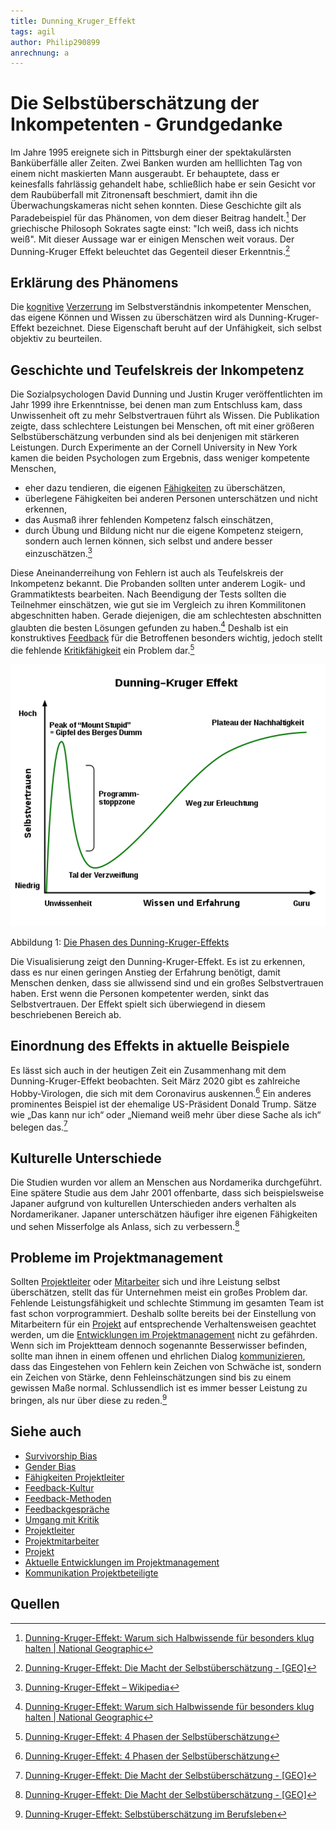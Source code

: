 ```yaml
---
title: Dunning_Kruger_Effekt
tags: agil
author: Philip290899
anrechnung: a
---
```


# Die Selbstüberschätzung der Inkompetenten - Grundgedanke
Im Jahre 1995 ereignete sich in Pittsburgh einer der spektakulärsten Banküberfälle aller Zeiten. Zwei Banken wurden am helllichten Tag von einem nicht maskierten Mann ausgeraubt. Er behauptete, dass er keinesfalls fahrlässig gehandelt habe, schließlich habe er sein Gesicht vor dem Raubüberfall mit Zitronensaft beschmiert, damit ihn die Überwachungskameras nicht sehen konnten. Diese Geschichte gilt als Paradebeispiel für das Phänomen, von dem dieser Beitrag handelt.[^1] Der griechische Philosoph Sokrates sagte einst: "Ich weiß, dass ich nichts weiß". Mit dieser Aussage war er einigen Menschen weit voraus. Der Dunning-Kruger Effekt beleuchtet das Gegenteil dieser Erkenntnis.[^2] 
## Erklärung des Phänomens 
Die [kognitive](https://github.com/ManagingProjectsSuccessfully/ManagingProjectsSuccessfully.github.io/blob/main/kb/Gender_Bias.md) [Verzerrung](https://github.com/ManagingProjectsSuccessfully/ManagingProjectsSuccessfully.github.io/blob/main/kb/Survivorship_Bias.md) im Selbstverständnis inkompetenter Menschen, das eigene Können und Wissen zu überschätzen wird als Dunning-Kruger-Effekt bezeichnet. Diese Eigenschaft beruht auf der Unfähigkeit, sich selbst objektiv zu beurteilen.
## Geschichte und Teufelskreis der Inkompetenz
Die Sozialpsychologen David Dunning und Justin Kruger veröffentlichten im Jahr 1999 ihre Erkenntnisse, bei denen man zum Entschluss kam, dass Unwissenheit oft zu mehr Selbstvertrauen führt als Wissen. Die Publikation zeigte, dass schlechtere Leistungen bei Menschen, oft mit einer größeren Selbstüberschätzung verbunden sind als bei denjenigen mit stärkeren Leistungen. Durch Experimente an der Cornell University in New York kamen die beiden Psychologen zum Ergebnis, dass weniger kompetente Menschen,
* eher dazu tendieren, die eigenen [Fähigkeiten](https://github.com/ManagingProjectsSuccessfully/ManagingProjectsSuccessfully.github.io/blob/main/kb/Faehigkeiten_Projektleiter.md) zu überschätzen,
* überlegene Fähigkeiten bei anderen Personen unterschätzen und nicht erkennen,
*	das Ausmaß ihrer fehlenden Kompetenz falsch einschätzen,
*	durch Übung und Bildung nicht nur die eigene Kompetenz steigern, sondern auch lernen können, sich selbst und andere besser einzuschätzen.[^3] 

Diese Aneinanderreihung von Fehlern ist auch als Teufelskreis der Inkompetenz bekannt. Die Probanden sollten unter anderem Logik- und Grammatiktests bearbeiten. Nach Beendigung der Tests sollten die Teilnehmer einschätzen, wie gut sie im Vergleich zu ihren Kommilitonen abgeschnitten haben. Gerade diejenigen, die am schlechtesten abschnitten glaubten die besten Lösungen gefunden zu haben.[^4] Deshalb ist ein konstruktives [Feedback](https://github.com/ManagingProjectsSuccessfully/ManagingProjectsSuccessfully.github.io/blob/main/kb/Feedbackgespr%C3%A4che.md) für die Betroffenen besonders wichtig, jedoch stellt die fehlende [Kritikfähigkeit](https://github.com/ManagingProjectsSuccessfully/ManagingProjectsSuccessfully.github.io/blob/main/kb/Umgang_mit_Kritik.md) ein Problem dar.[^5]

![Die Phasen des Dunning-Kruger-Effekts](Dunning_Kruger_Effekt/image.png) 

Abbildung 1: [Die Phasen des Dunning-Kruger-Effekts](https://de.wikipedia.org/wiki/Datei:Dunning%E2%80%93Kruger_Effekt.svg)

Die Visualisierung zeigt den Dunning-Kruger-Effekt. Es ist zu erkennen, dass es nur einen geringen Anstieg der Erfahrung benötigt, damit Menschen denken, dass sie allwissend sind und ein großes Selbstvertrauen haben. Erst wenn die Personen kompetenter werden, sinkt das Selbstvertrauen. Der Effekt spielt sich überwiegend in diesem beschriebenen Bereich ab.
## Einordnung des Effekts in aktuelle Beispiele
Es lässt sich auch in der heutigen Zeit ein Zusammenhang mit dem Dunning-Kruger-Effekt beobachten. Seit März 2020 gibt es zahlreiche Hobby-Virologen, die sich mit dem Coronavirus auskennen.[^6] Ein anderes prominentes Beispiel ist der ehemalige US-Präsident Donald Trump. Sätze wie „Das kann nur ich“ oder „Niemand weiß mehr über diese Sache als ich“ belegen das.[^7] 
## Kulturelle Unterschiede 
Die Studien wurden vor allem an Menschen aus Nordamerika durchgeführt. Eine spätere Studie aus dem Jahr 2001 offenbarte, dass sich beispielsweise Japaner aufgrund von kulturellen Unterschieden anders verhalten als Nordamerikaner. Japaner unterschätzen häufiger ihre eigenen Fähigkeiten und sehen Misserfolge als Anlass, sich zu verbessern.[^8] 
## Probleme im Projektmanagement
Sollten [Projektleiter](https://github.com/ManagingProjectsSuccessfully/ManagingProjectsSuccessfully.github.io/blob/main/kb/Projektleiter.md) oder [Mitarbeiter](https://github.com/ManagingProjectsSuccessfully/ManagingProjectsSuccessfully.github.io/blob/main/kb/Projektmitarbeiter.md) sich und ihre Leistung selbst überschätzen, stellt das für Unternehmen meist ein großes Problem dar. Fehlende Leistungsfähigkeit und schlechte Stimmung im gesamten Team ist fast schon vorprogrammiert. Deshalb sollte bereits bei der Einstellung von Mitarbeitern für ein [Projekt](https://github.com/ManagingProjectsSuccessfully/ManagingProjectsSuccessfully.github.io/blob/main/kb/Projekt.md) auf entsprechende Verhaltensweisen geachtet werden, um die [Entwicklungen im Projektmanagement](https://github.com/ManagingProjectsSuccessfully/ManagingProjectsSuccessfully.github.io/blob/main/kb/Aktuelle_Entwicklungen_im_PM.md) nicht zu gefährden. Wenn sich im Projektteam dennoch sogenannte Besserwisser befinden, sollte man ihnen in einem offenen und ehrlichen Dialog [kommunizieren](https://github.com/ManagingProjectsSuccessfully/ManagingProjectsSuccessfully.github.io/blob/main/kb/Kommunikation_Projektbeteiligte.md), dass das Eingestehen von Fehlern kein Zeichen von Schwäche ist, sondern ein Zeichen von Stärke, denn Fehleinschätzungen sind bis zu einem gewissen Maße normal. Schlussendlich ist es immer besser Leistung zu bringen, als nur über diese zu reden.[^9]


## Siehe auch
* [Survivorship Bias](https://github.com/ManagingProjectsSuccessfully/ManagingProjectsSuccessfully.github.io/blob/main/kb/Survivorship_Bias.md)
* [Gender Bias](https://github.com/ManagingProjectsSuccessfully/ManagingProjectsSuccessfully.github.io/blob/main/kb/Gender_Bias.md)
* [Fähigkeiten Projektleiter](https://github.com/ManagingProjectsSuccessfully/ManagingProjectsSuccessfully.github.io/blob/main/kb/Faehigkeiten_Projektleiter.md)
* [Feedback-Kultur](https://github.com/ManagingProjectsSuccessfully/ManagingProjectsSuccessfully.github.io/blob/main/kb/Feedback_Kultur.md)
* [Feedback-Methoden](https://github.com/ManagingProjectsSuccessfully/ManagingProjectsSuccessfully.github.io/blob/main/kb/Feedback_Methoden.md)
* [Feedbackgespräche](https://github.com/ManagingProjectsSuccessfully/ManagingProjectsSuccessfully.github.io/blob/main/kb/Feedbackgespr%C3%A4che.md)
* [Umgang mit Kritik](https://github.com/ManagingProjectsSuccessfully/ManagingProjectsSuccessfully.github.io/blob/main/kb/Umgang_mit_Kritik.md)
* [Projektleiter](https://github.com/ManagingProjectsSuccessfully/ManagingProjectsSuccessfully.github.io/blob/main/kb/Projektleiter.md)
* [Projektmitarbeiter](https://github.com/ManagingProjectsSuccessfully/ManagingProjectsSuccessfully.github.io/blob/main/kb/Projektmitarbeiter.md)
* [Projekt](https://github.com/ManagingProjectsSuccessfully/ManagingProjectsSuccessfully.github.io/blob/main/kb/Projekt.md)
* [Aktuelle Entwicklungen im Projektmanagement](https://github.com/ManagingProjectsSuccessfully/ManagingProjectsSuccessfully.github.io/blob/main/kb/Aktuelle_Entwicklungen_im_PM.md)
* [Kommunikation Projektbeteiligte](https://github.com/ManagingProjectsSuccessfully/ManagingProjectsSuccessfully.github.io/blob/main/kb/Kommunikation_Projektbeteiligte.md)
## Quellen
[^1]: [Dunning-Kruger-Effekt: Warum sich Halbwissende für besonders klug halten | National Geographic](https://www.nationalgeographic.de/wissenschaft/2020/06/dunning-kruger-effekt-warum-sich-halbwissende-fuer-besonders-klug-halten)

[^2]: [Dunning-Kruger-Effekt: Die Macht der Selbstüberschätzung - [GEO]](https://www.geo.de/wissen/23942-rtkl-psychologie-dunning-kruger-effekt-weshalb-inkompetente-menschen-oft-das-groesste)

[^3]: [Dunning-Kruger-Effekt – Wikipedia](https://de.wikipedia.org/wiki/Dunning-Kruger-Effekt)

[^4]: [Dunning-Kruger-Effekt: Warum sich Halbwissende für besonders klug halten | National Geographic](https://www.nationalgeographic.de/wissenschaft/2020/06/dunning-kruger-effekt-warum-sich-halbwissende-fuer-besonders-klug-halten)

[^5]: [Dunning-Kruger-Effekt: 4 Phasen der Selbstüberschätzung](https://karrierebibel.de/dunning-kruger-effekt/)

[^6]: [Dunning-Kruger-Effekt: 4 Phasen der Selbstüberschätzung](https://karrierebibel.de/dunning-kruger-effekt/)

[^7]: [Dunning-Kruger-Effekt: Die Macht der Selbstüberschätzung - [GEO]](https://www.geo.de/wissen/23942-rtkl-psychologie-dunning-kruger-effekt-weshalb-inkompetente-menschen-oft-das-groesste)

[^8]: [Dunning-Kruger-Effekt: Die Macht der Selbstüberschätzung - [GEO]](https://www.geo.de/wissen/23942-rtkl-psychologie-dunning-kruger-effekt-weshalb-inkompetente-menschen-oft-das-groesste)

[^9]: [Dunning-Kruger-Effekt: Selbstüberschätzung im Berufsleben](https://headforwork.de/news/selbstueberschaetzung-im-berufsleben)












